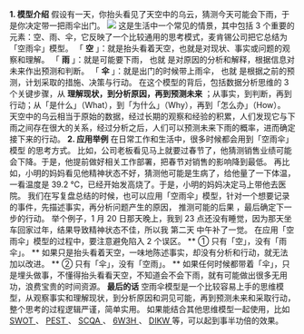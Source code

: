 **1\. 模型介绍**
假设有一天，你抬头看见了天空中的乌云，猜测今天可能会下雨，于是你决定带一把雨伞出门。
![](https://mmbiz.qpic.cn/mmbiz_png/giaycic3UNwo3qH3KbGasTWk30w2CjnCc8r95r3ib56HSDyBoWibJQmRFqWLcjuLCZNkpb9UETCVgPVFeWRXhQAUbg/640?wx_fmt=png)
这是生活中一个常见的情景，其中包括 3 个重要的元素：空、雨、伞，它反映了一个比较通用的思考模式，麦肯锡公司把它总结为「空雨伞」模型。  「 **空**
」：就是抬头看着天空，也就是对现状、事实或问题的观察和理解。  「 **雨** 」：就是可能要下雨，  也就
是对原因的分析和解释，根据信息对未来作出预测和判断。  「 **伞** 」：就是出门的时候带上雨伞，  也就
是根据之前的预测，计划采取的措施、决策与行动。  在这个模型的背后，包括数据分析思维的 3 个关键步骤，从 **理解现状，到分析原因，再到预测未来**
；从事实，到判断，再到行动；从「是什么」（What），到「为什么」（Why），再到「怎么办」（How）。
天空中的乌云相当于原始的数据，经过长期的观察和经验的积累，人们发现它与下雨之间存在很大的关系，经过分析之后，人们可以预测未来下雨的概率，进而确定接下来的行动。
**2\. 应用举例** 在日常工作和生活中，很多时候都会用到「空雨伞」  模型  的思考方式。
比如，公司老板看见马上就要过春节了，他猜测销售业绩可能会下降。于是，他提前做好相关工作部署，把春节对销售的影响降到最低。
再比如，小明的妈妈看见他精神状态不好，猜测他可能是生病了，给他量了一下体温，一看温度是 39.2 ℃，已经开始发高烧了。于是，小明的妈妈决定马上带他去医院。
我们在写复盘总结的时候，也可以应用「空雨伞」模型，针对一个想要记录的事件，先描述事实，再分析问题产生的原因，  推测可能的后果  ，最后确定下一步的行动。
举个例子，1 月 20 日那天晚上，我到 23 点还没有睡觉，因为那天坐车回家过年，结果导致精神状态不佳，所以我  第二天  中午补了一觉。
在应用「空雨伞」模型的过程中，要注意避免陷入 2 个误区。  ** ① 只有「空」，没有「雨伞」。  **
如果只是抬头看着天空，一味地陈述事实，却没有分析和行动，就无法加以改进。  ** ② 只有「伞」，没有「空雨」。  **
如果任何时候都带着「伞」，只是埋头做事，不懂得抬头看看天空，不知道会不会下雨，就有可能做出很多无用功，浪费宝贵的时间资源。  **最后的话**
空雨伞模型是一个比较容易上手的思维模型，从观察事实和理解现状，到分析原因和洞见可能，再到预测未来和采取行动，整个思考的过程逻辑严谨，简单实用。
如果能结合其他思维模型一起使用，比如 [ SWOT
](http://mp.weixin.qq.com/s?__biz=MzA4ODE2OTIxMw==&mid=2653479027&idx=1&sn=10c9a7f6258cf19165c5a8b3ab30ff03&chksm=8bf20fe1bc8586f7350d36861100b36c161f75bebd389fb113eb58f09755cf510f8fccc07312&scene=21#wechat_redirect)
、 [ PEST
](http://mp.weixin.qq.com/s?__biz=MzA4ODE2OTIxMw==&mid=2653479044&idx=1&sn=06e41f5c6487f57e03a0f0e8c33dc456&chksm=8bf20f16bc8586002e40fd64590cc527d8240b1ddf9dda083c3e2bef495a9565c5db6f45f6cf&scene=21#wechat_redirect)
、 [ SCQA
](http://mp.weixin.qq.com/s?__biz=MzA4ODE2OTIxMw==&mid=2653480392&idx=1&sn=ea0890c1c3e5f9b4b6516bcdbf62a5b4&chksm=8bf20a5abc85834c00c1e40beb0cee93430d0637ceaf04ba5e9c7ee7d75aa7fa6e86c73de218&scene=21#wechat_redirect)
、 [ 6W3H
](http://mp.weixin.qq.com/s?__biz=MzA4ODE2OTIxMw==&mid=2653480717&idx=1&sn=60ef4bc41deb03894e11faca5a5b63f5&chksm=8bf2089fbc858189d2ab2630e484ea5c0bf816e034b0325b8dd1e4375a0b01af50b869eb5e81&scene=21#wechat_redirect)
、  [ DIKW
](http://mp.weixin.qq.com/s?__biz=MzA4ODE2OTIxMw==&mid=2653481106&idx=1&sn=34818d71e37a146e8c131479898d9d90&chksm=8bf20700bc858e1638af4990189d0195d7215d22a872409d0962889b344fa4ee38ca662a38f2&scene=21#wechat_redirect)
等，可以起到事半功倍的效果。